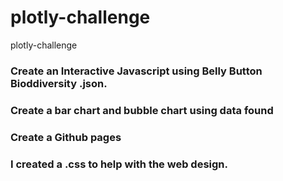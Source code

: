 # plotly-challenge
plotly-challenge

### Create an Interactive Javascript using Belly Button Bioddiversity .json.
### Create a bar chart and bubble chart using data found
### Create a Github pages
  ### I created a .css to help with the web design.
  
